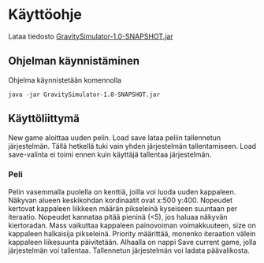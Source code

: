 # Käyttöohje

Lataa tiedosto [GravitySimulator-1.0-SNAPSHOT.jar](https://github.com/Mustekala/otm-harjoitustyo/releases/tag/v0.6)

## Ohjelman käynnistäminen

Ohjelma käynnistetään komennolla 

```
java -jar GravitySimulator-1.0-SNAPSHOT.jar
```

## Käyttöliittymä

New game aloittaa uuden pelin. Load save lataa peliin tallennetun järjestelmän. Tällä hetkellä tuki vain yhden järjestelmän tallentamiseen. 
Load save-valinta ei toimi ennen kuin käyttäjä tallentaa järjestelmän.

### Peli

Pelin vasemmalla puolella on kenttiä, joilla voi luoda uuden kappaleen. Näkyvan alueen keskikohdan kordinaatit ovat x:500 y:400.
Nopeudet kertovat kappaleen liikkeen määrän pikseleinä kyseiseen suuntaan per iteraatio. Nopeudet kannataa pitää pieninä (<5), jos
haluaa näkyvän kiertoradan. Mass vaikuttaa kappaleen painovoiman voimakkuuteen,
size on kappaleen halkaisija pikseleinä. Priority määrittää, monenko iteraation välein kappaleen liikesuunta päivitetään.
Alhaalla on nappi Save current game, jolla järjestelmän voi tallentaa. Tallennetun järjestelmän voi ladata päävalikosta.
